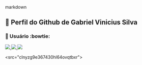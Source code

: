 markdown
## :small_orange_diamond: Perfil do Github de Gabriel Vinicius Silva 

<div>
  <a href="https://jacksonroberio.com.br" target="_blank">
    <!-- Seu link original -->
  </a>
</div>

### :small_orange_diamond: Usuário :bowtie:

<div>
  <a href="https://github.com/gabriel-vinicius-silva">
    <img src="https://img.shields.io/badge/Windows-0078D6?style=for-the-badge&logo=windows&logoColor=white" />
    <img src="https://img.shields.io/badge/Eclipse-2C2255?style=for-the-badge&logo=eclipse&logoColor=white" />
    <img src="https://img.shields.io/badge/Notepad++-98E59A.svg?style=for-the-badge&logo=notepad%2B%2B&logoColor=black" />
    </a>
</div>

<src="clnyzg9e367430hl64ovqtbxr">